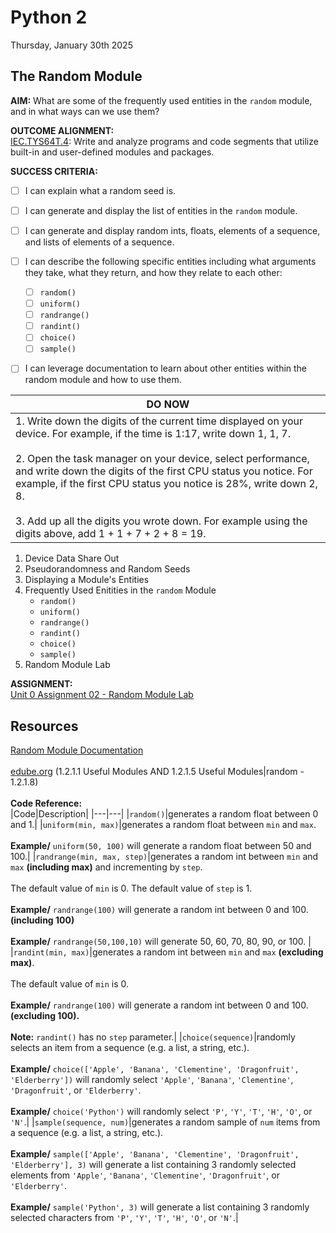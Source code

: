 # Python 2
Thursday, January 30th 2025

## The Random Module

**AIM:** What are some of the frequently used entities in the `random` module, and in what ways can we use them?

**OUTCOME ALIGNMENT:**
<br><ins>IEC.TYS64T.4</ins>: Write and analyze programs and code segments that utilize built-in and user-defined modules and packages.

**SUCCESS CRITERIA:**
- [ ] I can explain what a random seed is.
- [ ] I can generate and display the list of entities in the `random` module.
- [ ] I can generate and display random ints, floats, elements of a sequence, and lists of elements of a sequence.
- [ ] I can describe the following specific entities including what arguments they take, what they return, and how they relate to each other: 
    - [ ] `random()`
    - [ ] `uniform()`
    - [ ] `randrange()`
    - [ ] `randint()`
    - [ ] `choice()`
    - [ ] `sample()`
- [ ] I can leverage documentation to learn about other entities within the random module and how to use them.     


|DO NOW|
|---|
|1. Write down the digits of the current time displayed on your device.  For example, if the time is 1:17, write down 1, 1, 7.<br><br>2. Open the task manager on your device, select performance, and write down the digits of the first CPU status you notice.  For example, if the first CPU status you notice is 28%, write down 2, 8.<br><br>3. Add up all the digits you wrote down.  For example using the digits above, add 1 + 1 + 7 + 2 + 8 = 19.|

1. Device Data Share Out
2. Pseudorandomness and Random Seeds
3. Displaying a Module's Entities
4. Frequently Used Enitities in the `random` Module
    * `random()`
    * `uniform()`
    * `randrange()`
    * `randint()`
    * `choice()`
    * `sample()` 
5. Random Module Lab

**ASSIGNMENT:** 
<br>[Unit 0 Assignment 02 - Random Module Lab](https://github.com/MrJSwotinsky/Python_2_Spring_2025/blob/main/Unit_0_Modules_and_Packages/Assignments/02_Random_Module_Lab.md)

## Resources
[Random Module Documentation](https://docs.python.org/3/library/random.html)<br><br>
[edube.org](edube.org) (1.2.1.1 Useful Modules AND 1.2.1.5 Useful Modules|random - 1.2.1.8)<br><br>
**Code Reference:** <br>
|Code|Description|
|---|---|
|`random()`|generates a random float between 0 and 1.|
|`uniform(min, max)`|generates a random float between `min` and `max`.<br><br>**Example/** `uniform(50, 100)` will generate a random float between 50 and 100.|
|`randrange(min, max, step)`|generates a random int between `min` and `max` **(including max)** and incrementing by `step`.<br><br>The default value of `min` is 0. The default value of `step` is 1.<br><br>**Example/** `randrange(100)` will generate a random int between 0 and 100. **(including 100)**<br><br>**Example/** `randrange(50,100,10)` will generate 50, 60, 70, 80, 90, or 100. |
|`randint(min, max)`|generates a random int between `min` and `max` **(excluding max)**.<br><br>The default value of `min` is 0.<br><br>**Example/** `randrange(100)` will generate a random int between 0 and 100. **(excluding 100).**<br><br>**Note:** `randint()` has no `step` parameter.|
|`choice(sequence)`|randomly selects an item from a sequence (e.g. a list, a string, etc.).<br><br>**Example/** `choice(['Apple', 'Banana', 'Clementine', 'Dragonfruit', 'Elderberry'])` will randomly select `'Apple'`, `'Banana'`, `'Clementine'`, `'Dragonfruit'`, or `'Elderberry'`.<br><br>**Example/** `choice('Python')` will randomly select `'P'`, `'Y'`, `'T'`, `'H'`, `'O'`, or `'N'`.|
|`sample(sequence, num)`|generates a random sample of `num` items from a sequence (e.g. a list, a string, etc.).<br><br>**Example/** `sample(['Apple', 'Banana', 'Clementine', 'Dragonfruit', 'Elderberry'], 3)` will generate a list containing 3 randomly selected elements from `'Apple'`, `'Banana'`, `'Clementine'`, `'Dragonfruit'`, or `'Elderberry'`.<br><br>**Example/** `sample('Python', 3)` will generate a list containing 3 randomly selected characters from `'P'`, `'Y'`, `'T'`, `'H'`, `'O'`, or `'N'`.|
